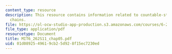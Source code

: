 ```yaml
---
content_type: resource
description: This resource contains information related to countable-state Markov
  chains.
file: https://ol-ocw-studio-app-production.s3.amazonaws.com/courses/6-262-discrete-stochastic-processes-spring-2011/01d0892549619cb25d928f15ec7230ed_MIT6_262S11_chap05.pdf
file_type: application/pdf
resourcetype: Document
title: MIT6_262S11_chap05.pdf
uid: 01d08925-4961-9cb2-5d92-8f15ec7230ed
---
```

